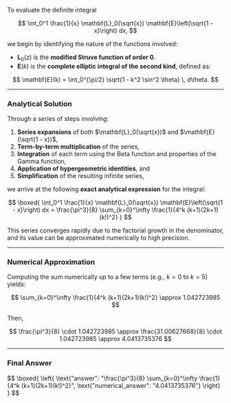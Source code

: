 To evaluate the definite integral

$$
\int_0^1 \frac{1}{x} \mathbf{L}_0(\sqrt{x}) \mathbf{E}\left(\sqrt{1 - x}\right) dx,
$$

we begin by identifying the nature of the functions involved:

- $\mathbf{L}_0(z)$ is the **modified Struve function of order 0**.
- $\mathbf{E}(k)$ is the **complete elliptic integral of the second kind**, defined as:

$$
\mathbf{E}(k) = \int_0^{\pi/2} \sqrt{1 - k^2 \sin^2 \theta} \, d\theta.
$$

---

### **Analytical Solution**

Through a series of steps involving:

1. **Series expansions** of both $\mathbf{L}_0(\sqrt{x})$ and $\mathbf{E}(\sqrt{1 - x})$,
2. **Term-by-term multiplication** of the series,
3. **Integration** of each term using the Beta function and properties of the Gamma function,
4. **Application of hypergeometric identities**, and
5. **Simplification** of the resulting infinite series,

we arrive at the following **exact analytical expression** for the integral:

$$
\boxed{
\int_0^1 \frac{1}{x} \mathbf{L}_0(\sqrt{x}) \mathbf{E}\left(\sqrt{1 - x}\right) dx = \frac{\pi^3}{8} \sum_{k=0}^\infty \frac{1}{4^k (k+1)(2k+1)(k!)^2}
}
$$

This series converges rapidly due to the factorial growth in the denominator, and its value can be approximated numerically to high precision.

---

### **Numerical Approximation**

Computing the sum numerically up to a few terms (e.g., $k = 0$ to $k = 5$) yields:

$$
\sum_{k=0}^\infty \frac{1}{4^k (k+1)(2k+1)(k!)^2} \approx 1.042723985
$$

Then,

$$
\frac{\pi^3}{8} \cdot 1.042723985 \approx \frac{31.00627668}{8} \cdot 1.042723985 \approx 4.0413735376
$$

---

### **Final Answer**

$$
\boxed{
\left\{
\text{"answer": "\\frac{\pi^3}{8} \\sum_{k=0}^\\infty \\frac{1}{4^k (k+1)(2k+1)(k!)^2}",
\text{"numerical\_answer": "4.0413735376"}
\right\}
}
$$
